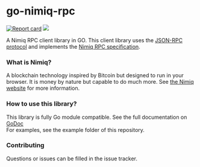 # go-nimiq-rpc

[![Report card](https://goreportcard.com/badge/github.com/redmaner/go-nimiq-rpc)](https://goreportcard.com/report/github.com/redmaner/go-nimiq-rpc)
[![](https://godoc.org/github.com/redmaner/go-nimiq-rpc?status.svg)](https://godoc.org/github.com/redmaner/go-nimiq-rpc)

A Nimiq RPC client library in GO. This client library uses the [JSON-RPC protocol](https://www.jsonrpc.org/specification) and implements the [Nimiq RPC specification](https://github.com/nimiq/core-js/wiki/JSON-RPC-API#remotejs-client).

### What is Nimiq?
A blockchain technology inspired by Bitcoin but designed to run in your browser. It is money by nature but capable to do much more.
See [the Nimiq website](https://nimiq.com) for more information.

### How to use this library?
This library is fully Go module compatible. See the full documentation on [GoDoc](https://godoc.org/github.com/redmaner/go-nimiq-rpc)<br>
For examples, see the example folder of this repository.

### Contributing
Questions or issues can be filled in the issue tracker.
